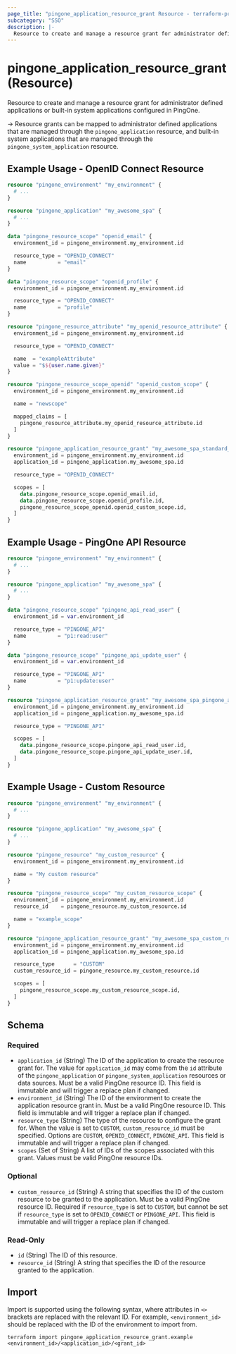 ```yaml
---
page_title: "pingone_application_resource_grant Resource - terraform-provider-pingone"
subcategory: "SSO"
description: |-
  Resource to create and manage a resource grant for administrator defined applications or built-in system applications configured in PingOne.
---
```


# pingone_application_resource_grant (Resource)

Resource to create and manage a resource grant for administrator defined applications or built-in system applications configured in PingOne.

-> Resource grants can be mapped to administrator defined applications that are managed through the `pingone_application` resource, and built-in system applications that are managed through the `pingone_system_application` resource.

## Example Usage - OpenID Connect Resource

```terraform
resource "pingone_environment" "my_environment" {
  # ...
}

resource "pingone_application" "my_awesome_spa" {
  # ...
}

data "pingone_resource_scope" "openid_email" {
  environment_id = pingone_environment.my_environment.id

  resource_type = "OPENID_CONNECT"
  name          = "email"
}

data "pingone_resource_scope" "openid_profile" {
  environment_id = pingone_environment.my_environment.id

  resource_type = "OPENID_CONNECT"
  name          = "profile"
}

resource "pingone_resource_attribute" "my_openid_resource_attribute" {
  environment_id = pingone_environment.my_environment.id

  resource_type = "OPENID_CONNECT"

  name  = "exampleAttribute"
  value = "$${user.name.given}"
}

resource "pingone_resource_scope_openid" "openid_custom_scope" {
  environment_id = pingone_environment.my_environment.id

  name = "newscope"

  mapped_claims = [
    pingone_resource_attribute.my_openid_resource_attribute.id
  ]
}

resource "pingone_application_resource_grant" "my_awesome_spa_standard_resource_grants" {
  environment_id = pingone_environment.my_environment.id
  application_id = pingone_application.my_awesome_spa.id

  resource_type = "OPENID_CONNECT"

  scopes = [
    data.pingone_resource_scope.openid_email.id,
    data.pingone_resource_scope.openid_profile.id,
    pingone_resource_scope_openid.openid_custom_scope.id,
  ]
}
```

## Example Usage - PingOne API Resource

```terraform
resource "pingone_environment" "my_environment" {
  # ...
}

resource "pingone_application" "my_awesome_spa" {
  # ...
}

data "pingone_resource_scope" "pingone_api_read_user" {
  environment_id = var.environment_id

  resource_type = "PINGONE_API"
  name          = "p1:read:user"
}

data "pingone_resource_scope" "pingone_api_update_user" {
  environment_id = var.environment_id

  resource_type = "PINGONE_API"
  name          = "p1:update:user"
}

resource "pingone_application_resource_grant" "my_awesome_spa_pingone_api_resource_grants" {
  environment_id = pingone_environment.my_environment.id
  application_id = pingone_application.my_awesome_spa.id

  resource_type = "PINGONE_API"

  scopes = [
    data.pingone_resource_scope.pingone_api_read_user.id,
    data.pingone_resource_scope.pingone_api_update_user.id,
  ]
}
```

## Example Usage - Custom Resource

```terraform
resource "pingone_environment" "my_environment" {
  # ...
}

resource "pingone_application" "my_awesome_spa" {
  # ...
}

resource "pingone_resource" "my_custom_resource" {
  environment_id = pingone_environment.my_environment.id

  name = "My custom resource"
}

resource "pingone_resource_scope" "my_custom_resource_scope" {
  environment_id = pingone_environment.my_environment.id
  resource_id    = pingone_resource.my_custom_resource.id

  name = "example_scope"
}

resource "pingone_application_resource_grant" "my_awesome_spa_custom_resource_grants" {
  environment_id = pingone_environment.my_environment.id
  application_id = pingone_application.my_awesome_spa.id

  resource_type      = "CUSTOM"
  custom_resource_id = pingone_resource.my_custom_resource.id

  scopes = [
    pingone_resource_scope.my_custom_resource_scope.id,
  ]
}
```

<!-- schema generated by tfplugindocs -->
## Schema

### Required

- `application_id` (String) The ID of the application to create the resource grant for.  The value for `application_id` may come from the `id` attribute of the `pingone_application` or `pingone_system_application` resources or data sources.  Must be a valid PingOne resource ID.  This field is immutable and will trigger a replace plan if changed.
- `environment_id` (String) The ID of the environment to create the application resource grant in.  Must be a valid PingOne resource ID.  This field is immutable and will trigger a replace plan if changed.
- `resource_type` (String) The type of the resource to configure the grant for. When the value is set to `CUSTOM`, `custom_resource_id` must be specified.  Options are `CUSTOM`, `OPENID_CONNECT`, `PINGONE_API`.  This field is immutable and will trigger a replace plan if changed.
- `scopes` (Set of String) A list of IDs of the scopes associated with this grant.  Values must be valid PingOne resource IDs.

### Optional

- `custom_resource_id` (String) A string that specifies the ID of the custom resource to be granted to the application.  Must be a valid PingOne resource ID.  Required if `resource_type` is set to `CUSTOM`, but cannot be set if `resource_type` is set to `OPENID_CONNECT` or `PINGONE_API`.  This field is immutable and will trigger a replace plan if changed.

### Read-Only

- `id` (String) The ID of this resource.
- `resource_id` (String) A string that specifies the ID of the resource granted to the application.

## Import

Import is supported using the following syntax, where attributes in `<>` brackets are replaced with the relevant ID.  For example, `<environment_id>` should be replaced with the ID of the environment to import from.

```shell
terraform import pingone_application_resource_grant.example <environment_id>/<application_id>/<grant_id>
```
